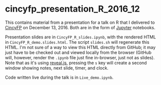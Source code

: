 # cincyfp_presentation_R_2016_12

This contains material from a presentation for a talk on R that I
delivered
to
[CincyFP](https://cincyfp.wordpress.com/2016/11/29/december-meeting-5/) on
December 13, 2016.  Both are in the form
of [Jupyter](http://jupyter.org/) notebooks.

Presentation slides are in `CincyFP_R_slides.ipynb`, with the rendered
HTML in `CincyFP_R_demo.slides.html`.  The script `slides.sh` will
regenerate this HTML.  I'm not sure of a way to view this HTML
directly from GitHub; it may just have to be checked out and viewed
locally from the browser (GitHub will, however, render the `.ipynb`
file just fine in-browser, just not as slides).  Note that as it's
using [reveal.js](http://lab.hakim.se/reveal-js/), pressing the `s`
key will create a second window showing notes, next slide, timer, and
clock.

Code written live during the talk is in `Live_demo.ipynb`.

